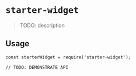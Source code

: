 # `starter-widget`

> TODO: description

## Usage

```
const starterWidget = require('starter-widget');

// TODO: DEMONSTRATE API
```
